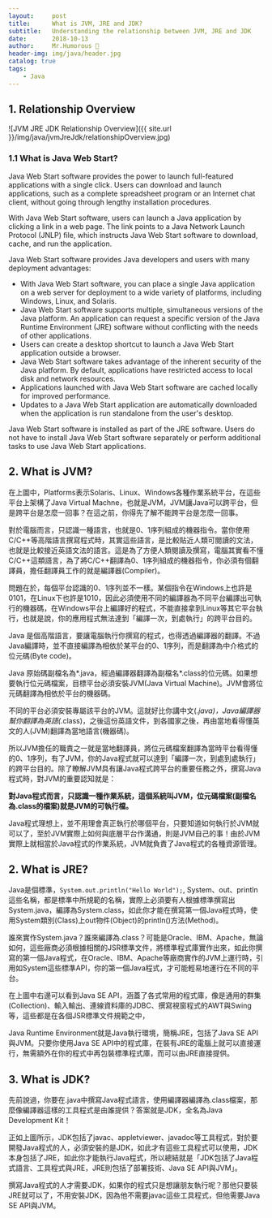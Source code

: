 ```yaml
---
layout:     post
title:      What is JVM, JRE and JDK?
subtitle:   Understanding the relationship between JVM, JRE and JDK
date:       2018-10-13
author:     Mr.Humorous 🥘
header-img: img/java/header.jpg
catalog: true
tags:
    - Java
---
```


## 1. Relationship Overview
![JVM JRE JDK Relationship Overview]({{ site.url }}/img/java/jvmJreJdk/relationshipOverview.jpg)

### 1.1 What is Java Web Start?
Java Web Start software provides the power to launch full-featured applications with a single click. Users can download and launch applications, such as a complete spreadsheet program or an Internet chat client, without going through lengthy installation procedures.

With Java Web Start software, users can launch a Java application by clicking a link in a web page. The link points to a Java Network Launch Protocol (JNLP) file, which instructs Java Web Start software to download, cache, and run the application.

Java Web Start software provides Java developers and users with many deployment advantages:

+ With Java Web Start software, you can place a single Java application on a web server for deployment to a wide variety of platforms, including Windows, Linux, and Solaris.
+ Java Web Start software supports multiple, simultaneous versions of the Java platform.
  An application can request a specific version of the Java Runtime Environment (JRE) software without conflicting with the needs of other applications.
+ Users can create a desktop shortcut to launch a Java Web Start application outside a browser.
+ Java Web Start software takes advantage of the inherent security of the Java platform. By default, applications have restricted access to local disk and network resources.
+ Applications launched with Java Web Start software are cached locally for improved performance.
+ Updates to a Java Web Start application are automatically downloaded when the application is run standalone from the user's desktop.

Java Web Start software is installed as part of the JRE software. Users do not have to install Java Web Start software separately or perform additional tasks to use Java Web Start applications.

## 2. What is JVM?
在上圖中，Platforms表示Solaris、Linux、Windows各種作業系統平台，在這些平台上架構了Java Virtual Machne，也就是JVM，JVM讓Java可以跨平台，但是跨平台是怎麼一回事？在這之前，你得先了解不能跨平台是怎麼一回事。

對於電腦而言，只認識一種語言，也就是0、1序列組成的機器指令。當你使用C/C++等高階語言撰寫程式時，其實這些語言，是比較貼近人類可閱讀的文法，也就是比較接近英語文法的語言。這是為了方便人類閱讀及撰寫，電腦其實看不懂C/C++這類語言，為了將C/C++翻譯為0、1序列組成的機器指令，你必須有個翻譯員，擔任翻譯員工作的就是編譯器(Compiler)。

問題在於，每個平台認識的0、1序列並不一樣。某個指令在Windows上也許是0101，在Linux下也許是1010，因此必須使用不同的編譯器為不同平台編譯出可執行的機器碼，在Windows平台上編譯好的程式，不能直接拿到Linux等其它平台執行，也就是說，你的應用程式無法達到「編譯一次，到處執行」的跨平台目的。

Java 是個高階語言，要讓電腦執行你撰寫的程式，也得透過編譯器的翻譯。不過Java編譯時，並不直接編譯為相依於某平台的0、1序列，而是翻譯為中介格式的位元碼(Byte code)。

Java 原始碼副檔名為*.java，經過編譯器翻譯為副檔名*.class的位元碼。如果想要執行位元碼檔案，目標平台必須安裝JVM(Java Virtual Machine)。JVM會將位元碼翻譯為相依於平台的機器碼。

不同的平台必須安裝專屬該平台的JVM。這就好比你講中文(*.java)，Java編譯器幫你翻譯為英語(*.class)，之後這份英語文件，到各國家之後，再由當地看得懂英文的人(JVM)翻譯為當地語言(機器碼)。

所以JVM擔任的職責之一就是當地翻譯員，將位元碼檔案翻譯為當時平台看得懂的0、1序列，有了JVM，你的Java程式就可以達到「編譯一次，到處到處執行」的跨平台目的。除了瞭解JVM具有讓Java程式跨平台的重要任務之外，撰寫Java程式時，對JVM的重要認知就是：

__對Java程式而言，只認識一種作業系統，這個系統叫JVM，位元碼檔案(副檔名為.class的檔案)就是JVM的可執行檔。__

Java程式理想上，並不用理會真正執行於哪個平台，只要知道如何執行於JVM就可以了，至於JVM實際上如何與底層平台作溝通，則是JVM自己的事！由於JVM實際上就相當於Java程式的作業系統，JVM就負責了Java程式的各種資源管理。

## 2. What is JRE?
Java是個標準，`System.out.println("Hello World");`, System、out、println這些名稱，都是標準中所規範的名稱，實際上必須要有人根據標準撰寫出System.java，編譯為System.class，如此你才能在撰寫第一個Java程式時，使用System類別(Class)上out物件(Object)的println()方法(Method)。

誰來實作System.java？誰來編譯為.class？可能是Oracle、IBM、Apache，無論如何，這些廠商必須根據相關的JSR標準文件，將標準程式庫實作出來，如此你撰寫的第一個Java程式，在Oracle、IBM、Apache等廠商實作的JVM上運行時，引用如System這些標準API，你的第一個Java程式，才可能輕易地運行在不同的平台。

在上圖中右邊可以看到Java SE API，涵蓋了各式常用的程式庫，像是通用的群集(Collection)、輸入輸出、連線資料庫的JDBC、撰寫視窗程式的AWT與Swing等，這些都是在各個JSR標準文件規範之中，

Java Runtime Environment就是Java執行環境，簡稱JRE，包括了Java SE API與JVM。只要你使用Java SE API中的程式庫，在裝有JRE的電腦上就可以直接運行，無需額外在你的程式中再包裝標準程式庫，而可以由JRE直接提供。

## 3. What is JDK?
先前說過，你要在.java中撰寫Java程式語言，使用編譯器編譯為.class檔案，那麼像編譯器這樣的工具程式是由誰提供？答案就是JDK，全名為Java Development Kit！

正如上圖所示，JDK包括了javac、appletviewer、javadoc等工具程式，對於要開發Java程式的人，必須安裝的是JDK，如此才有這些工具程式可以使用，JDK本身包括了JRE，如此你才能執行Java程式，所以總結就是「JDK包括了Java程式語言、工具程式與JRE，JRE則包括了部署技術、Java SE API與JVM」。

撰寫Java程式的人才需要JDK，如果你的程式只是想讓朋友執行呢？那他只要裝JRE就可以了，不用安裝JDK，因為他不需要javac這些工具程式，但他需要Java SE API與JVM。
